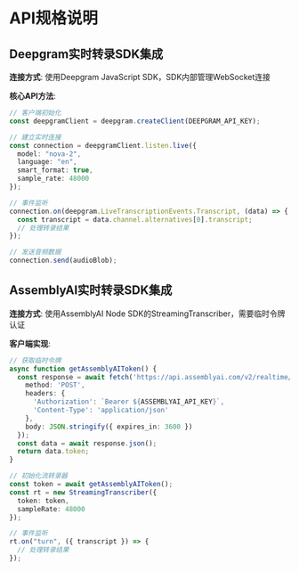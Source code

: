# API规格说明

## Deepgram实时转录SDK集成

**连接方式**: 使用Deepgram JavaScript SDK，SDK内部管理WebSocket连接

**核心API方法**:
```typescript
// 客户端初始化
const deepgramClient = deepgram.createClient(DEEPGRAM_API_KEY);

// 建立实时连接
const connection = deepgramClient.listen.live({
  model: "nova-2",
  language: "en",
  smart_format: true,
  sample_rate: 48000
});

// 事件监听
connection.on(deepgram.LiveTranscriptionEvents.Transcript, (data) => {
  const transcript = data.channel.alternatives[0].transcript;
  // 处理转录结果
});

// 发送音频数据
connection.send(audioBlob);
```

## AssemblyAI实时转录SDK集成

**连接方式**: 使用AssemblyAI Node SDK的StreamingTranscriber，需要临时令牌认证

**客户端实现**:
```typescript
// 获取临时令牌
async function getAssemblyAIToken() {
  const response = await fetch('https://api.assemblyai.com/v2/realtime/token', {
    method: 'POST',
    headers: {
      'Authorization': `Bearer ${ASSEMBLYAI_API_KEY}`,
      'Content-Type': 'application/json'
    },
    body: JSON.stringify({ expires_in: 3600 })
  });
  const data = await response.json();
  return data.token;
}

// 初始化流转录器
const token = await getAssemblyAIToken();
const rt = new StreamingTranscriber({
  token: token,
  sampleRate: 48000
});

// 事件监听
rt.on("turn", ({ transcript }) => {
  // 处理转录结果
});
```
